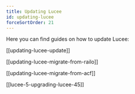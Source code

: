 ```yaml
---
title: Updating Lucee
id: updating-lucee
forceSortOrder: 21
---
```


Here you can find guides on how to update Lucee:

[[updating-lucee-update]]

[[updating-lucee-migrate-from-railo]]

[[updating-lucee-migrate-from-acf]]

[[lucee-5-upgrading-lucee-45]]
